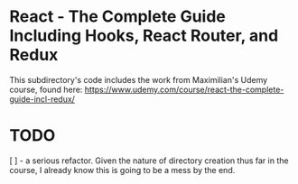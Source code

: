 # React - The Complete Guide Including Hooks, React Router, and Redux

This subdirectory's code includes the work from Maximilian's Udemy course, found here: https://www.udemy.com/course/react-the-complete-guide-incl-redux/

# TODO

[ ] - a serious refactor. Given the nature of directory creation thus far in the course, I already know this is going to be a mess by the end.
